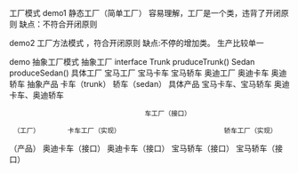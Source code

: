 工厂模式
demo1 静态工厂（简单工厂） 容易理解，工厂是一个类，违背了开闭原则
      缺点：不符合开闭原则
      
      
demo2 工厂方法模式 ，符合开闭原则
      缺点:不停的增加类。
          生产比较单一
        
demo 抽象工厂模式
     抽象工厂
         interface
         Trunk pruduceTrunk()
         Sedan produceSedan()
     具体工厂
         宝马工厂
             宝马卡车
             宝马轿车
         奥迪工厂
             奥迪卡车
             奥迪轿车
         抽象产品
             卡车（trunk）
             轿车（sedan）
         具体产品
             宝马卡车、宝马轿车
             奥迪卡车、奥迪轿车


     
                                      车工厂（接口）
                         
     （工厂）       卡车工厂（实现）                          轿车工厂（实现）
     
                   
 （产品）    奥迪卡车（接口）     奥迪卡车（接口）         宝马轿车（接口）    宝马轿车（接口）
       
                         